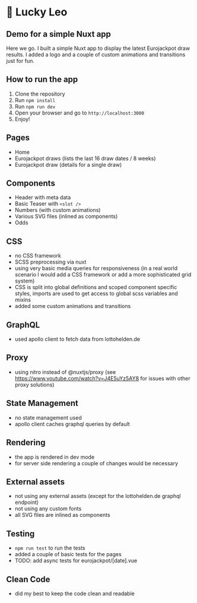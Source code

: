 # 🦁 Lucky Leo

## Demo for a simple Nuxt app

Here we go. I built a simple Nuxt app to display the latest Eurojackpot draw results. I added a logo and a couple of custom animations and transitions just for fun.

## How to run the app

1. Clone the repository
2. Run `npm install`
3. Run `npm run dev`
4. Open your browser and go to `http://localhost:3000`
5. Enjoy!

## Pages

- Home
- Eurojackpot draws (lists the last 16 draw dates / 8 weeks)
- Eurojackpot draw (details for a single draw)

## Components

- Header with meta data
- Basic Teaser with `<slot />`
- Numbers (with custom animations)
- Various SVG files (inlined as components)
- Odds

## CSS

- no CSS framework
- SCSS preprocessing via nuxt
- using very basic media queries for responsiveness (in a real world scenario I would add a CSS framework or add a more sophisticated grid system)
- CSS is split into global definitions and scoped component specific styles, imports are used to get access to global scss variables and mixins
- added some custom animations and transitions

## GraphQL

- used apollo client to fetch data from lottohelden.de

## Proxy

- using nitro instead of @nuxtjs/proxy (see https://www.youtube.com/watch?v=J4E5uYz5AY8 for issues with other proxy solutions)

## State Management

- no state management used
- apollo client caches graphql queries by default

## Rendering

- the app is rendered in dev mode
- for server side rendering a couple of changes would be necessary

## External assets

- not using any external assets (except for the lottohelden.de graphql endpoint)
- not using any custom fonts
- all SVG files are inlined as components

## Testing

- `npm run test` to run the tests
- added a couple of basic tests for the pages
- TODO: add async tests for eurojackpot/[date].vue

## Clean Code

- did my best to keep the code clean and readable
